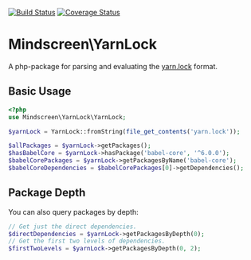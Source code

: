 [![Build Status](https://travis-ci.org/mindscreen/yarnlock.svg?branch=master)](https://travis-ci.org/mindscreen/yarnlock)
[![Coverage Status](https://coveralls.io/repos/github/mindscreen/yarnlock/badge.svg?branch=master)](https://coveralls.io/github/mindscreen/yarnlock?branch=master)

# Mindscreen\YarnLock

A php-package for parsing and evaluating the [yarn.lock](https://yarnpkg.com/lang/en/docs/yarn-lock/) format.

## Basic Usage

```php
<?php
use Mindscreen\YarnLock\YarnLock;

$yarnLock = YarnLock::fromString(file_get_contents('yarn.lock'));

$allPackages = $yarnLock->getPackages();
$hasBabelCore = $yarnLock->hasPackage('babel-core', '^6.0.0');
$babelCorePackages = $yarnLock->getPackagesByName('babel-core');
$babelCoreDependencies = $babelCorePackages[0]->getDependencies();
```

## Package Depth

You can also query packages by depth:

```php
// Get just the direct dependencies.
$directDependencies = $yarnLock->getPackagesByDepth(0);
// Get the first two levels of dependencies.
$firstTwoLevels = $yarnLock->getPackagesByDepth(0, 2);
```
